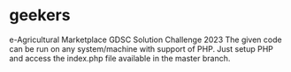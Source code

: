 # geekers
e-Agricultural Marketplace GDSC Solution Challenge 2023
The given code can be run on any system/machine with support of PHP.
Just setup PHP and access the index.php file available in the master branch.
